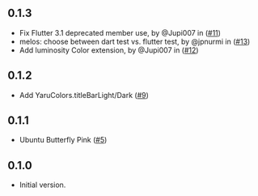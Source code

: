 ## 0.1.3

- Fix Flutter 3.1 deprecated member use, by @Jupi007 in ([#11](https://github.com/ubuntu/yaru_colors.dart/pull/11))
- melos: choose between dart test vs. flutter test, by @jpnurmi in ([#13](https://github.com/ubuntu/yaru_colors.dart/pull/13))
- Add luminosity Color extension, by @Jupi007 in ([#12](https://github.com/ubuntu/yaru_colors.dart/pull/12))

## 0.1.2

- Add YaruColors.titleBarLight/Dark ([#9](https://github.com/ubuntu/yaru_colors.dart/pull/9))

## 0.1.1

- Ubuntu Butterfly Pink ([#5](https://github.com/ubuntu/yaru_colors.dart/pull/5))

## 0.1.0

- Initial version.
